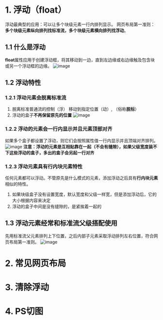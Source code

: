 # 1. 浮动（float）
浮动最典型的应用：可以让多个块级元素一行内排列显示。
网页布局第一准则：**多个块级元素纵向排列找标准流，多个块级元素横向排列找浮动**。

## 1.1 什么是浮动
**float**属性应用于创建浮动框，将其移动到一边，直到左边缘或右边缘触及包含块或另一个浮动框的边缘。
![image](https://github.com/Happy-jianghui/Frontend-Learning/assets/98568967/1cfdad56-ff95-41d2-978a-2e97558b3542)

## 1.2 浮动特性
### 1.2.1 浮动元素会脱离标准流
1. 脱离标准普通流的控制（浮） 移动到指定位置（动）, （俗称**脱标**）
2. 浮动的盒子**不再保留原先的位置**
![image](https://github.com/Happy-jianghui/Frontend-Learning/assets/98568967/40a71651-b763-41d2-9d79-79a177039025)

### 1.2.2 浮动的元素会一行内显示并且元素顶部对齐
如果多个盒子都设置了浮动，则它们会按照属性值一行内显示并且顶端对齐排列。
![image](https://github.com/Happy-jianghui/Frontend-Learning/assets/98568967/ccf01061-cff0-4cfe-9e46-03c9bb9b6302)
**注意：浮动的元素是互相贴靠在一起（不会有缝隙），如果父级宽度装不下这些浮动的盒子，多出的盒子会另起一行对齐**

### 1.2.3 浮动元素具有行内块元素特性
任何元素都可以浮动。不管原先是什么模式的元素，添加浮动之后具有**行内块元素**相似的特性。
1. 如果块级盒子没有设置宽度，默认宽度和父级一样宽，但是添加浮动后，它的大小根据内容来决定
2. 浮动的盒子中间是没有缝隙的，是紧挨着一起的

## 1.3 浮动元素经常和标准流父级搭配使用
先用标准流父元素排列上下位置，之后内部子元素采取浮动排列左右位置，符合网页布局第一准则。
![image](https://github.com/Happy-jianghui/Frontend-Learning/assets/98568967/7ce29a7c-4556-4ab4-a149-512eea08f63a)


# 2. 常见网页布局



# 3. 清除浮动



# 4. PS切图

